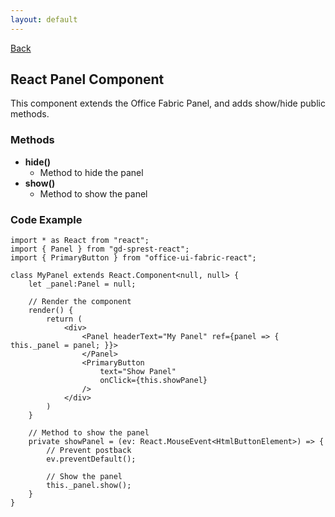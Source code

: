 ```yaml
---
layout: default
---
```

<div class="page-info" markdown="1">

[Back](/react)
## React Panel Component

</div>

This component extends the Office Fabric Panel, and adds show/hide public methods.

### Methods
* **hide()**
    * Method to hide the panel
* **show()**
    * Method to show the panel

### Code Example
```tsx
import * as React from "react";
import { Panel } from "gd-sprest-react";
import { PrimaryButton } from "office-ui-fabric-react";

class MyPanel extends React.Component<null, null> {
    let _panel:Panel = null;

    // Render the component
    render() {
        return (
            <div>
                <Panel headerText="My Panel" ref={panel => { this._panel = panel; }}>
                </Panel>
                <PrimaryButton
                    text="Show Panel"
                    onClick={this.showPanel}
                />
            </div>
        )
    }

    // Method to show the panel
    private showPanel = (ev: React.MouseEvent<HtmlButtonElement>) => {
        // Prevent postback
        ev.preventDefault();

        // Show the panel
        this._panel.show();
    }
}
```